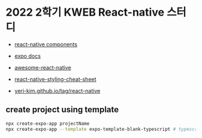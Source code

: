 # 2022 2학기 KWEB React-native 스터디

- [react-native components](https://reactnative.dev/docs/components-and-apis)

- [expo docs](https://docs.expo.dev/)

- [awesome-react-native](https://github.com/jondot/awesome-react-native)

- [react-native-styling-cheat-sheet](https://github.com/vhpoet/react-native-styling-cheat-sheet)

- [yeri-kim.github.io/tag/react-native](https://yeri-kim.github.io/tag/react-native)


## create project using template
```bash
npx create-expo-app projectName
npx create-expo-app --template expo-template-blank-typescript # typescript
```